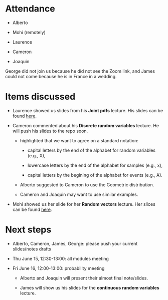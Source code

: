 # Attendance

- Alberto

- Mohi (remotely)

- Laurence

- Cameron

- Joaquin

George did not join us because he did not see the Zoom link, and James could not come because he is in France in a wedding.

# Items discussed

- Laurence showed us slides from his **Joint pdfs** lecture. His slides can be found [here](https://docs.google.com/presentation/d/1INBnOvhVaFcXYYc0IjdYVYj6Q5_aAkY-E8wsTibkS0g/edit#slide=id.g244d085e5d5_0_3167).

- Cameron commented about his **Discrete random variables** lecture. He will push his slides to the repo soon.

    - highlighted that we want to agree on a standard notation:

        - capital letters by the end of the alphabet for random variables (e.g., X),

        - lowercase letters by the end of the alphabet for samples (e.g., x),

        - capital letters by the begining of the alphabet for events (e.g., A).

    - Alberto suggested to Cameron to use the Geometric distribution.

    - Cameron and Joaquin may want to use similar examples.

- Mohi showed us her slide for her **Random vectors** lecture. Her slices can be found [here](https://github.com/joacorapela/gcnuBridging2023/blob/master/probability/lectures/6_vectorsOfRandomVariables/randomVectors/Random_Vectors_Gatsby_Bridging_Programme.pdf).

# Next steps

- Alberto, Cameron, James, George: please push your current slides/notes drafts

- Thu June 15, 12:30-13:00: all modules meeting

- Fri June 16, 12:00-13:00: probability meeting

    - Alberto and Joaquin will present their almost final note/slides.

    - James will show us his slides for the **continuous random variables** lecture.
